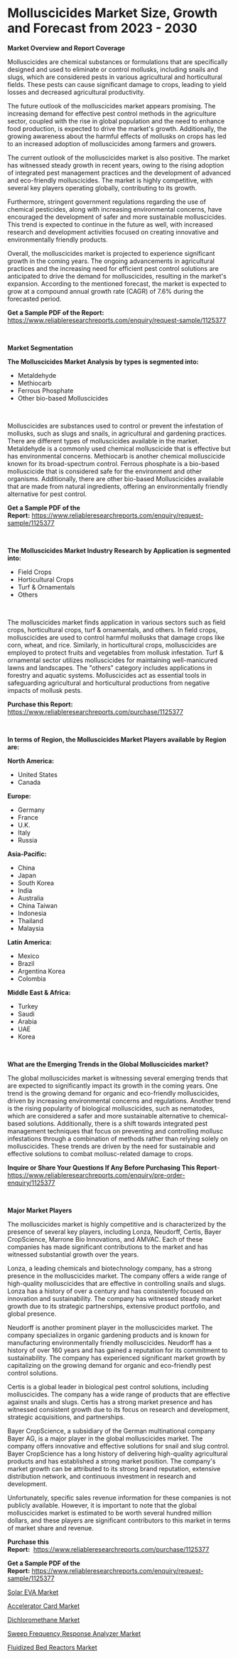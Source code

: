 <p><h1>Molluscicides Market Size, Growth and Forecast from 2023 - 2030</h1></p><p><strong>Market Overview and Report Coverage</strong></p>
<p><p>Molluscicides are chemical substances or formulations that are specifically designed and used to eliminate or control mollusks, including snails and slugs, which are considered pests in various agricultural and horticultural fields. These pests can cause significant damage to crops, leading to yield losses and decreased agricultural productivity.</p><p>The future outlook of the molluscicides market appears promising. The increasing demand for effective pest control methods in the agriculture sector, coupled with the rise in global population and the need to enhance food production, is expected to drive the market's growth. Additionally, the growing awareness about the harmful effects of mollusks on crops has led to an increased adoption of molluscicides among farmers and growers.</p><p>The current outlook of the molluscicides market is also positive. The market has witnessed steady growth in recent years, owing to the rising adoption of integrated pest management practices and the development of advanced and eco-friendly molluscicides. The market is highly competitive, with several key players operating globally, contributing to its growth.</p><p>Furthermore, stringent government regulations regarding the use of chemical pesticides, along with increasing environmental concerns, have encouraged the development of safer and more sustainable molluscicides. This trend is expected to continue in the future as well, with increased research and development activities focused on creating innovative and environmentally friendly products.</p><p>Overall, the molluscicides market is projected to experience significant growth in the coming years. The ongoing advancements in agricultural practices and the increasing need for efficient pest control solutions are anticipated to drive the demand for molluscicides, resulting in the market's expansion. According to the mentioned forecast, the market is expected to grow at a compound annual growth rate (CAGR) of 7.6% during the forecasted period.</p></p>
<p><strong>Get a Sample PDF of the Report:</strong> <a href="https://www.reliableresearchreports.com/enquiry/request-sample/1125377">https://www.reliableresearchreports.com/enquiry/request-sample/1125377</a></p>
<p>&nbsp;</p>
<p><strong>Market Segmentation</strong></p>
<p><strong>The Molluscicides Market Analysis by types is segmented into:</strong></p>
<p><ul><li>Metaldehyde</li><li>Methiocarb</li><li>Ferrous Phosphate</li><li>Other bio-based Molluscicides</li></ul></p>
<p>&nbsp;</p>
<p><p>Molluscicides are substances used to control or prevent the infestation of mollusks, such as slugs and snails, in agricultural and gardening practices. There are different types of molluscicides available in the market. Metaldehyde is a commonly used chemical molluscicide that is effective but has environmental concerns. Methiocarb is another chemical molluscicide known for its broad-spectrum control. Ferrous phosphate is a bio-based molluscicide that is considered safe for the environment and other organisms. Additionally, there are other bio-based Molluscicides available that are made from natural ingredients, offering an environmentally friendly alternative for pest control.</p></p>
<p><strong>Get a Sample PDF of the Report:</strong>&nbsp;<a href="https://www.reliableresearchreports.com/enquiry/request-sample/1125377">https://www.reliableresearchreports.com/enquiry/request-sample/1125377</a></p>
<p>&nbsp;</p>
<p><strong>The Molluscicides Market Industry Research by Application is segmented into:</strong></p>
<p><ul><li>Field Crops</li><li>Horticultural Crops</li><li>Turf & Ornamentals</li><li>Others</li></ul></p>
<p>&nbsp;</p>
<p><p>The molluscicides market finds application in various sectors such as field crops, horticultural crops, turf & ornamentals, and others. In field crops, molluscicides are used to control harmful mollusks that damage crops like corn, wheat, and rice. Similarly, in horticultural crops, molluscicides are employed to protect fruits and vegetables from mollusk infestation. Turf & ornamental sector utilizes molluscicides for maintaining well-manicured lawns and landscapes. The "others" category includes applications in forestry and aquatic systems. Molluscicides act as essential tools in safeguarding agricultural and horticultural productions from negative impacts of mollusk pests.</p></p>
<p><strong>Purchase this Report:</strong>&nbsp; <a href="https://www.reliableresearchreports.com/purchase/1125377">https://www.reliableresearchreports.com/purchase/1125377</a></p>
<p>&nbsp;</p>
<p><strong>In terms of Region, the Molluscicides Market Players available by Region are:</strong></p>
<p>
    <p> <strong> North America: </strong>
        <ul>
            <li>United States</li>
            <li>Canada</li>
        </ul>
        </p> 
    <p> <strong> Europe: </strong>
        <ul>
            <li>Germany</li>
            <li>France</li>
            <li>U.K.</li>
            <li>Italy</li>
            <li>Russia</li>
        </ul>
        </p> 
    <p> <strong> Asia-Pacific: </strong>
        <ul>
            <li>China</li>
            <li>Japan</li>
            <li>South Korea</li>
            <li>India</li>
            <li>Australia</li>
            <li>China Taiwan</li>
            <li>Indonesia</li>
            <li>Thailand</li>
            <li>Malaysia</li>
        </ul>
        </p> 
    <p> <strong> Latin America: </strong>
        <ul>
            <li>Mexico</li>
            <li>Brazil</li>
            <li>Argentina Korea</li>
            <li>Colombia</li>
        </ul>
        </p> 
    <p> <strong> Middle East & Africa: </strong>
        <ul>
            <li>Turkey</li>
            <li>Saudi</li>
            <li>Arabia</li>
            <li>UAE</li>
            <li>Korea</li>
        </ul>
    </p>
    </p>
<p>&nbsp;</p>
<p><strong>What are the Emerging Trends in the Global Molluscicides market?</strong></p>
<p><p>The global molluscicides market is witnessing several emerging trends that are expected to significantly impact its growth in the coming years. One trend is the growing demand for organic and eco-friendly molluscicides, driven by increasing environmental concerns and regulations. Another trend is the rising popularity of biological molluscicides, such as nematodes, which are considered a safer and more sustainable alternative to chemical-based solutions. Additionally, there is a shift towards integrated pest management techniques that focus on preventing and controlling mollusc infestations through a combination of methods rather than relying solely on molluscicides. These trends are driven by the need for sustainable and effective solutions to combat mollusc-related damage to crops.</p></p>
<p><strong>Inquire or Share Your Questions If Any Before Purchasing This Report</strong>- <a href="https://www.reliableresearchreports.com/enquiry/pre-order-enquiry/1125377">https://www.reliableresearchreports.com/enquiry/pre-order-enquiry/1125377</a></p>
<p>&nbsp;</p>
<p><strong>Major Market Players</strong></p>
<p><p>The molluscicides market is highly competitive and is characterized by the presence of several key players, including Lonza, Neudorff, Certis, Bayer CropScience, Marrone Bio Innovations, and AMVAC. Each of these companies has made significant contributions to the market and has witnessed substantial growth over the years.</p><p>Lonza, a leading chemicals and biotechnology company, has a strong presence in the molluscicides market. The company offers a wide range of high-quality molluscicides that are effective in controlling snails and slugs. Lonza has a history of over a century and has consistently focused on innovation and sustainability. The company has witnessed steady market growth due to its strategic partnerships, extensive product portfolio, and global presence.</p><p>Neudorff is another prominent player in the molluscicides market. The company specializes in organic gardening products and is known for manufacturing environmentally friendly molluscicides. Neudorff has a history of over 160 years and has gained a reputation for its commitment to sustainability. The company has experienced significant market growth by capitalizing on the growing demand for organic and eco-friendly pest control solutions.</p><p>Certis is a global leader in biological pest control solutions, including molluscicides. The company has a wide range of products that are effective against snails and slugs. Certis has a strong market presence and has witnessed consistent growth due to its focus on research and development, strategic acquisitions, and partnerships.</p><p>Bayer CropScience, a subsidiary of the German multinational company Bayer AG, is a major player in the global molluscicides market. The company offers innovative and effective solutions for snail and slug control. Bayer CropScience has a long history of delivering high-quality agricultural products and has established a strong market position. The company's market growth can be attributed to its strong brand reputation, extensive distribution network, and continuous investment in research and development.</p><p>Unfortunately, specific sales revenue information for these companies is not publicly available. However, it is important to note that the global molluscicides market is estimated to be worth several hundred million dollars, and these players are significant contributors to this market in terms of market share and revenue.</p></p>
<p><strong>Purchase this Report:</strong>&nbsp;&nbsp;<a href="https://www.reliableresearchreports.com/purchase/1125377">https://www.reliableresearchreports.com/purchase/1125377</a></p>
<p></p>
<p><strong>Get a Sample PDF of the Report:</strong>&nbsp;<a href="https://www.reliableresearchreports.com/enquiry/request-sample/1125377">https://www.reliableresearchreports.com/enquiry/request-sample/1125377</a></p>
<p><p><a href="https://github.com/gdfhhhj/Market-Research-Report-List-1/blob/main/solar-eva-market.md">Solar EVA Market</a></p><p><a href="https://medium.com/@gussiehauck/accelerator-card-market-report-reveals-the-latest-trends-and-growth-opportunities-of-this-market-c3b7b191235d">Accelerator Card Market</a></p><p><a href="https://github.com/luckyshygirl/Market-Research-Report-List-1/blob/main/dichloromethane-market.md">Dichloromethane Market</a></p><p><a href="https://medium.com/@othamcclure/sweep-frequency-response-analyzer-market-analysis-and-sze-forecasted-for-period-from-2023-to-2030-c02a23239b54">Sweep Frequency Response Analyzer Market</a></p><p><a href="https://medium.com/@marinaieme/fluidized-bed-reactors-nbsp-market-focuses-on-market-share-size-and-projected-forecast-till-2030-0d1d6581c01d">Fluidized Bed Reactors Market</a></p></p>